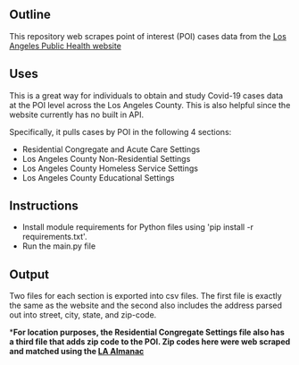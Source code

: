 ## Outline
This repository web scrapes point of interest (POI) cases data from the [Los Angeles Public Health website](http://publichealth.lacounty.gov/media/Coronavirus/locations.htm)

## Uses 
This is a great way for individuals to obtain and study Covid-19 cases data at the POI level across the Los Angeles County. This is also helpful since the website currently has no built in API. 

Specifically, it pulls cases by POI in the following 4 sections:
* Residential Congregate and Acute Care Settings
* Los Angeles County Non-Residential Settings
* Los Angeles County Homeless Service Settings
* Los Angeles County Educational Settings

## Instructions
* Install module requirements for Python files using 'pip install -r requirements.txt'. 
* Run the main.py file

## Output
Two files for each section is exported into csv files. The first file is exactly the same as the website and the second also includes the address parsed out into street, city, state, and zip-code. 

***For location purposes, the Residential Congregate Settings file also has a third file that adds zip code to the POI. Zip codes here were web scraped and matched using the [LA Almanac](http://www.laalmanac.com/communications/cm02_communities.php)**

